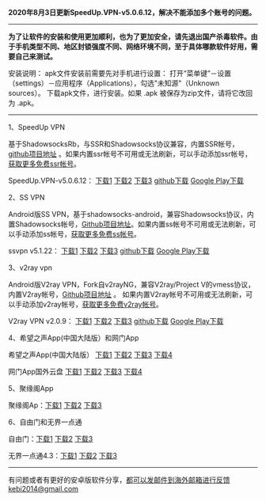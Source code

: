 **2020年8月3日更新SpeedUp.VPN-v5.0.6.12，解决不能添加多个账号的问题。**

***

**为了让软件的安装和使用更加顺利，也为了更加安全，请先退出国产杀毒软件。由于手机类型不同、地区封锁强度不同、网络环境不同，至于具体哪款软件好用，需要自己来测试。**

安装说明：
apk文件安装前需要先对手机进行设置： 打开“菜单键”－设置（settings）－应用程序（Applications），勾选"未知源"（Unknown sources）。
下载apk文件，进行安装。如果 .apk 被保存为zip文件，请将它改回为 .apk。

***

1、SpeedUp VPN

基于ShadowsocksRb，与SSR和Shadowsocks协议兼容，内置SSR帐号，[github项目地址](https://github.com/bannedbook/SpeedUp.VPN/releases) 。如果内置ssr帐号不可用或无法刷新，可以手动添加ssr帐号，[获取更多免费ssr帐号](https://github.com/Alvin9999/new-pac/wiki/ss%E5%85%8D%E8%B4%B9%E8%B4%A6%E5%8F%B7)。

SpeedUp.VPN-v5.0.6.12：
[下载1](http://45.88.43.37/SpeedUp.VPN-v5.0.6.12.apk) 
[下载2](http://89.163.224.142/SpeedUp.VPN-v5.0.6.12.apk) 
[下载3](http://173.0.55.67/html/202081/SpeedUp.VPN-v5.0.6.12.apk) 
[github下载](https://github.com/bannedbook/SpeedUp.VPN/releases/download/v5.0.6.12/SpeedUp.VPN-v5.0.6.12.apk) 
[Google Play下载](https://play.google.com/store/apps/details?id=free.ssr.proxy.SpeedUp.VPN) 

2、SS VPN

Android版SS VPN，基于shadowsocks-android，兼容Shadowsocks协议，内置Shadowsocks帐号，[Github项目地址](https://github.com/bannedbook/ssvpn/releases)。如果内置ss帐号不可用或无法刷新，可以手动添加ss帐号，[获取更多免费ss帐号](https://github.com/Alvin9999/new-pac/wiki/ss%E5%85%8D%E8%B4%B9%E8%B4%A6%E5%8F%B7)。

ssvpn v5.1.22：
[下载1](http://45.88.43.37/ssvpn-v5.1.22.apk) 
[下载2](http://89.163.224.142/ssvpn-v5.1.22.apk) 
[下载3](http://173.0.55.67/html/202081/ssvpn-v5.1.22.apk) 
[github下载](https://github.com/bannedbook/ssvpn/releases/download/v5.1.22/android-ssvpn-universal-release.apk) 
[Google Play下载](https://play.google.com/store/apps/details?id=free.shadowsocks.proxy.VPN)


3、v2ray vpn

Android版V2ray VPN，Fork自v2rayNG，兼容V2ray/Project V的vmess协议，内置V2ray帐号，[Github项目地址](https://github.com/bannedbook/v2ray.vpn/releases) 。 如果内置V2ray帐号不可用或无法刷新，可以手动添加v2ray帐号，[获取更多免费v2ray帐号](https://github.com/Alvin9999/new-pac/wiki/v2ray%E5%85%8D%E8%B4%B9%E8%B4%A6%E5%8F%B7)。

V2ray VPN v2.0.9：
[下载1](http://45.88.43.37/v2ray.vpn-v2.0.9.apk) 
[下载2](http://89.163.224.142/v2ray.vpn-v2.0.9.apk) 
[下载3](http://173.0.55.67/html/202081/v2ray.vpn-v2.0.9.apk) 
[github下载](https://github.com/bannedbook/v2ray.vpn/releases/download/v2.0.9/v2ray.vpn-universal-release.apk) 
[Google Play下载](https://play.google.com/store/apps/details?id=free.shadowsocks.proxy.VPN)


4、希望之声App(中国大陆版）和网门App

希望之声App(中国大陆版） [下载1](https://x.co/ohope)  [下载2](http://45.88.43.37/oHopea.apk) [下载3](http://89.163.224.142/oHopea.apk)  [下载4](http://173.0.55.67/html/smallsoftware/oHopea.apk)

网门App国外云盘 [下载1](https://x.co/ogatea) [下载2](http://45.88.43.37/oGatea.apk)  [下载3](http://89.163.224.142/oGatea.apk)   [下载4](http://173.0.55.67/html/smallsoftware/oGatea.apk)

5、聚缘阁App

聚缘阁Ap：[下载1](http://45.88.43.37/jyg.apk) [下载2](http://89.163.224.142/jyg.apk) [下载3](http://173.0.55.67/html/smallsoftware/jyg.apk) 

6、自由门和无界一点通

自由门：[下载1](http://45.88.43.37/fgma.apk)
[下载2](http://89.163.224.14/fgma.apk)
[下载3](http://173.0.55.67/html/smallsoftware/fgma.apk)

无界一点通4.3：[下载1](http://45.88.43.37/um4.1.apk) 
[下载2](http://89.163.224.14/um4.1.apk) 
[下载3](http://173.0.55.67/html/smallsoftware/um4.1.apk) 


***

有问题或者有更好的安卓版软件分享，都可以发邮件到海外邮箱进行反馈kebi2014@gmail.com